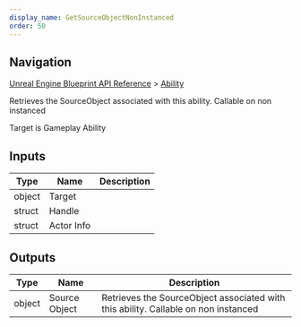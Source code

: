 ```yaml
---
display_name: GetSourceObjectNonInstanced
order: 50
---
```

## Navigation

[Unreal Engine Blueprint API Reference](https://dev.epicgames.com/documentation/en-us/unreal-engine/BlueprintAPI) > [Ability](https://dev.epicgames.com/documentation/en-us/unreal-engine/BlueprintAPI/Ability)

Retrieves the SourceObject associated with this ability. Callable on non instanced

Target is Gameplay Ability

## Inputs

| Type | Name | Description |
| --- | --- | --- |
| object | Target |  |
| struct | Handle |  |
| struct | Actor Info |  |

## Outputs

| Type | Name | Description |
| --- | --- | --- |
| object | Source Object | Retrieves the SourceObject associated with this ability. Callable on non instanced |
